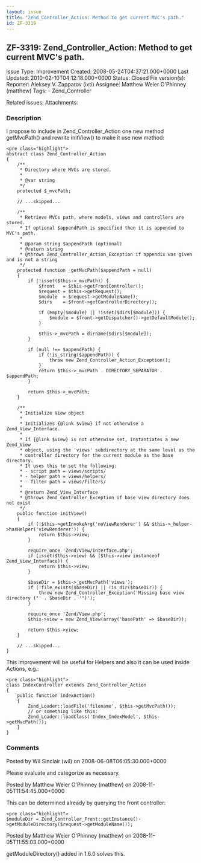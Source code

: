 ```yaml
---
layout: issue
title: "Zend_Controller_Action: Method to get current MVC's path."
id: ZF-3319
---
```


ZF-3319: Zend\_Controller\_Action: Method to get current MVC's path.
--------------------------------------------------------------------

 Issue Type: Improvement Created: 2008-05-24T04:37:21.000+0000 Last Updated: 2010-02-10T04:12:18.000+0000 Status: Closed Fix version(s): 
 Reporter:  Aleksey V. Zapparov (ixti)  Assignee:  Matthew Weier O'Phinney (matthew)  Tags: - Zend\_Controller
 
 Related issues: 
 Attachments: 
### Description

I propose to include in Zend\_Controller\_Action one new method getMvcPath() and rewrite initView() to make it use new method:

 
    <pre class="highlight">
    abstract class Zend_Controller_Action   
    {  
        /** 
         * Directory where MVCs are stored. 
         * 
         * @var string 
         */  
        protected $_mvcPath; 
    
        // ...skipped...
    
        /** 
         * Retrieve MVCs path, where models, views and controllers are stored. 
         * If optional $appendPath is specified then it is appended to MVC's path.
         * 
         * @param string $appendPath (optional) 
         * @return string 
         * @throws Zend_Controller_Action_Exception if appendix was given and is not a string 
         */  
        protected function _getMvcPath($appendPath = null)  
        {  
            if (!isset($this->_mvcPath)) {  
                $front   = $this->getFrontController();  
                $request = $this->getRequest();  
                $module  = $request->getModuleName();  
                $dirs    = $front->getControllerDirectory();  
                  
                if (empty($module) || !isset($dirs[$module])) {  
                    $module = $front->getDispatcher()->getDefaultModule();  
                }  
                  
                $this->_mvcPath = dirname($dirs[$module]);  
            }  
              
            if (null !== $appendPath) {  
                if (!is_string($appendPath)) {  
                    throw new Zend_Controller_Action_Exception();  
                }  
                return $this->_mvcPath . DIRECTORY_SEPARATOR . $appendPath;  
            }  
              
            return $this->_mvcPath;  
        } 
    
        /** 
         * Initialize View object 
         * 
         * Initializes {@link $view} if not otherwise a Zend_View_Interface. 
         * 
         * If {@link $view} is not otherwise set, instantiates a new Zend_View 
         * object, using the 'views' subdirectory at the same level as the 
         * controller directory for the current module as the base directory. 
         * It uses this to set the following: 
         * - script path = views/scripts/ 
         * - helper path = views/helpers/ 
         * - filter path = views/filters/ 
         * 
         * @return Zend_View_Interface 
         * @throws Zend_Controller_Exception if base view directory does not exist 
         */  
        public function initView()  
        {  
            if (!$this->getInvokeArg('noViewRenderer') && $this->_helper->hasHelper('viewRenderer')) {  
                return $this->view;  
            }  
     
            require_once 'Zend/View/Interface.php';  
            if (isset($this->view) && ($this->view instanceof Zend_View_Interface)) {  
                return $this->view;  
            }  
     
            $baseDir = $this->_getMvcPath('views');  
            if (!file_exists($baseDir) || !is_dir($baseDir)) {  
                throw new Zend_Controller_Exception('Missing base view directory ("' . $baseDir . '")');  
            }  
     
            require_once 'Zend/View.php';  
            $this->view = new Zend_View(array('basePath' => $baseDir));  
     
            return $this->view;  
        }  
        
        // ...skipped...
    }


This improvement will be useful for Helpers and also it can be used inside Actions, e.g.:

 
    <pre class="highlight">
    class IndexController extends Zend_Controller_Action
    {
        public function indexAction()
        {
            Zend_Loader::loadFile('filename', $this->getMvcPath());
            // or something like this:
            Zend_Loader::loadClass('Index_IndexModel', $this->getMvcPath());
        }
    }


 

 

### Comments

Posted by Wil Sinclair (wil) on 2008-06-08T06:05:30.000+0000

Please evaluate and categorize as necessary.

 

 

Posted by Matthew Weier O'Phinney (matthew) on 2008-11-05T11:54:45.000+0000

This can be determined already by querying the front controller:

 
    <pre class="highlight">
    $moduleDir = Zend_Controller_Front::getInstance()->getModuleDirectory($request->getModuleName());


 

 

Posted by Matthew Weier O'Phinney (matthew) on 2008-11-05T11:55:03.000+0000

getModuleDirectory() added in 1.6.0 solves this.

 

 